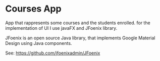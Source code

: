 # Courses App
App that rappresents some courses and the students enrolled.
for the implementation of UI I use javaFX and JFoenix library.

JFoenix is an open source Java library, that implements Google Material Design using Java components.

See: https://github.com/jfoenixadmin/JFoenix

